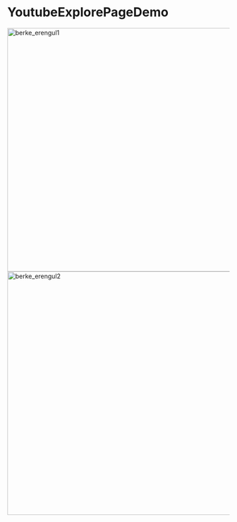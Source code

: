 # YoutubeExplorePageDemo

<img width="553" alt="berke_erengul1" src="https://user-images.githubusercontent.com/37326156/194879044-bb92a5b8-5a9e-4f09-83f7-67039cbe4d57.png">
<img width="553" alt="berke_erengul2" src="https://user-images.githubusercontent.com/37326156/194879390-f509e282-cb80-4660-a008-12eec97ec96d.png">
